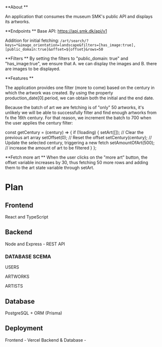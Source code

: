 **About
**

An application that consumes the museum SMK's public API and displays its artworks.

**Endpoints
**
Base API: https://api.smk.dk/api/v1

Addition for initial fetching: `/art/search/?keys=*&image_orientation=landscape&filters=[has_image:true],[public_domain:true]&offset=${offset}&rows=50`

**Filters
**
By setting the filters to "public_domain: true" and "has_image:true", we ensure that A. we can display the images and B. there are images to be displayed.

**Features
**

The application provides one filter (more to come) based on the century in which the artwork was created. By using the property production_date[0].period, 
we can obtain both the initial and the end date.

Because the batch of art we are fetching is of "only" 50 artworks, it's unlikely we will be able to successfully filter and find enough artworks from fx the 16th century. For that reason, we increment the batch to 700 when the user applies the century filter:

const getCentury = (century) => {
        if (!loading) {
            setArt([]);  // Clear the previous art array
            setOffset(0); // Reset the offset
            setCentury(century); // Update the selected century, triggering a new fetch
            setAmountOfArt(500); // increase the amount of art to be filtered
        }
    };

**Fetch more art
**
When the user clicks on the "more art" button, the offset variable increases by 30, thus fetching 50 more rows and adding them to the art state variable through setArt.


# Plan


## Frontend

React and TypeScript

## Backend 

Node and Express - REST API

### DATABASE SCEMA
USERS

ARTWORKS

ARTISTS


## Database

PostgreSQL + ORM (Prisma)

## Deployment
Frontend - Vercel
Backend & Database - 

